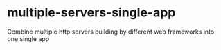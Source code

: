 # multiple-servers-single-app
Combine multiple http servers building by different web frameworks into one single app
